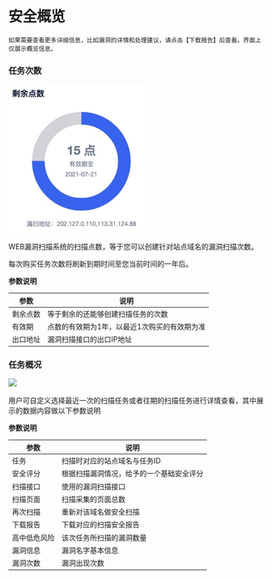 

# 安全概览

`如果需要查看更多详细信息，比如漏洞的详情和处理建议，请点击【下载报告】后查看。界面上仅展示概览信息。`

### 任务次数
![](/images/15966161110823.jpg)

WEB漏洞扫描系统的扫描点数，等于您可以创建针对站点域名的漏洞扫描次数。

每次购买任务次数将刷新到期时间至您当前时间的一年后。

**参数说明**

| 参数   | 说明       |
| --- | --- |
| 剩余点数 | 等于剩余的还能够创建扫描任务的次数|
| 有效期 | 点数的有效期为1年，以最近1次购买的有效期为准 |
| 出口地址 | 漏洞扫描接口的出口IP地址 |

### 任务概况
![](/images/15965400040890.jpg)

用户可自定义选择最近一次的扫描任务或者往期的扫描任务进行详情查看，其中展示的数据内容做以下参数说明

**参数说明**

| 参数  | 说明 |
| --- | --- |
| 任务 | 扫描时对应的站点域名与任务ID |
|安全评分| 根据扫描漏洞情况，给予的一个基础安全评分 |
|扫描接口| 使用的漏洞扫描接口 |
|扫描页面| 扫描采集的页面总数 |
|再次扫描| 重新对该域名做安全扫描 |
|下载报告| 下载对应的扫描安全报告 |
|高中低危风险| 该次任务所扫描的漏洞数量 |
|漏洞信息| 漏洞名字基本信息 |
|漏洞次数| 漏洞出现次数 |